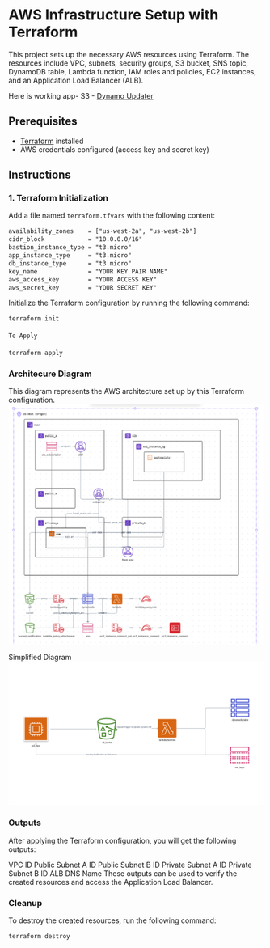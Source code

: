 # AWS Infrastructure Setup with Terraform

This project sets up the necessary AWS resources using Terraform. The resources include VPC, subnets, security groups, S3 bucket, SNS topic, DynamoDB table, Lambda function, IAM roles and policies, EC2 instances, and an Application Load Balancer (ALB).

Here is working app- S3 -  [Dynamo Updater](http://alb1-618909001.us-west-2.elb.amazonaws.com/s)



## Prerequisites

- [Terraform](https://www.terraform.io/downloads.html) installed
- AWS credentials configured (access key and secret key)

## Instructions

### 1. Terraform Initialization
Add a file named `terraform.tfvars` with the following content:

```plaintext
availability_zones    = ["us-west-2a", "us-west-2b"]
cidr_block            = "10.0.0.0/16"
bastion_instance_type = "t3.micro"
app_instance_type     = "t3.micro"
db_instance_type      = "t3.micro"
key_name              = "YOUR KEY PAIR NAME"
aws_access_key        = "YOUR ACCESS KEY"
aws_secret_key        = "YOUR SECRET KEY"
```
Initialize the Terraform configuration by running the following command:

```sh
terraform init

To Apply 

terraform apply

```
### Architecure Diagram

This diagram represents the AWS architecture set up by this Terraform configuration.
<img alt="Brainboard - AWS" src="./Brainboard - AWS Learning.png">

Simplified Diagram
<img alt="Brainboard - AWS" src="./Brainboard - AWS Learning Simple.png">



### Outputs
After applying the Terraform configuration, you will get the following outputs:

VPC ID
Public Subnet A ID
Public Subnet B ID
Private Subnet A ID
Private Subnet B ID
ALB DNS Name
These outputs can be used to verify the created resources and access the Application Load Balancer.

### Cleanup
To destroy the created resources, run the following command:

``` sh
terraform destroy
```